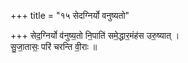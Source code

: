 +++
title = "१५ सेदग्निर्यो वनुष्यतो"

+++
सेद॒ग्निर्यो व॑नुष्य॒तो नि॒पाति॑ समे॒द्धार॒मंह॑स उरु॒ष्यात् ।  
सु॒जा॒तासः॒ परि॑ चरन्ति वी॒राः ॥